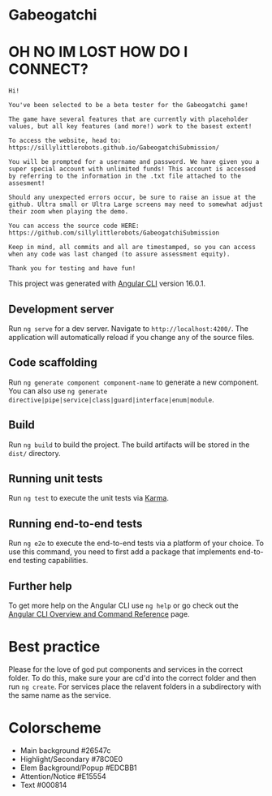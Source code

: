 # Gabeogatchi


# OH NO IM LOST HOW DO I CONNECT?
```
Hi!

You've been selected to be a beta tester for the Gabeogatchi game!

The game have several features that are currently with placeholder values, but all key features (and more!) work to the basest extent!

To access the website, head to: https://sillylittlerobots.github.io/GabeogatchiSubmission/

You will be prompted for a username and password. We have given you a super special account with unlimited funds! This account is accessed by referring to the information in the .txt file attached to the assesment!

Should any unexpected errors occur, be sure to raise an issue at the github. Ultra small or Ultra Large screens may need to somewhat adjust their zoom when playing the demo.

You can access the source code HERE: https://github.com/sillylittlerobots/GabeogatchiSubmission

Keep in mind, all commits and all are timestamped, so you can access when any code was last changed (to assure assessment equity).

Thank you for testing and have fun!

```







This project was generated with [Angular CLI](https://github.com/angular/angular-cli) version 16.0.1.

## Development server

Run `ng serve` for a dev server. Navigate to `http://localhost:4200/`. The application will automatically reload if you change any of the source files.

## Code scaffolding

Run `ng generate component component-name` to generate a new component. You can also use `ng generate directive|pipe|service|class|guard|interface|enum|module`.

## Build

Run `ng build` to build the project. The build artifacts will be stored in the `dist/` directory.

## Running unit tests

Run `ng test` to execute the unit tests via [Karma](https://karma-runner.github.io).

## Running end-to-end tests

Run `ng e2e` to execute the end-to-end tests via a platform of your choice. To use this command, you need to first add a package that implements end-to-end testing capabilities.

## Further help

To get more help on the Angular CLI use `ng help` or go check out the [Angular CLI Overview and Command Reference](https://angular.io/cli) page.

# Best practice
Please for the love of god put components and services in the correct folder. To do this, make sure your are cd'd into the correct folder and then run `ng create`. For services place the relavent folders in a subdirectory with the same name as the service. 

# Colorscheme
- Main background #26547c
- Highlight/Secondary #78C0E0
- Elem Background/Popup #EDCBB1
- Attention/Notice #E15554
- Text #000814
